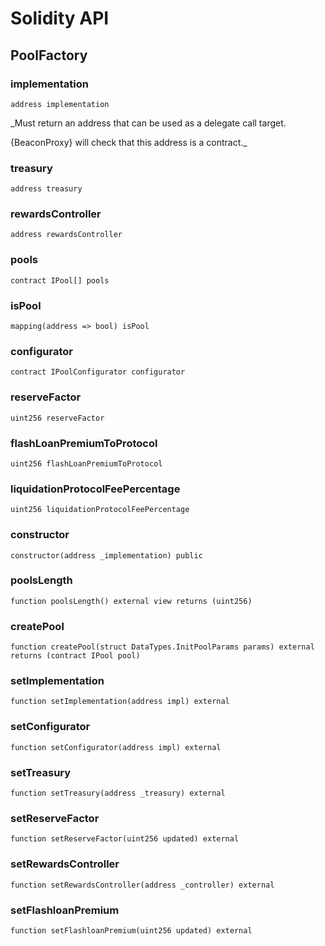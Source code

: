 # Solidity API

## PoolFactory

### implementation

```solidity
address implementation
```

_Must return an address that can be used as a delegate call target.

{BeaconProxy} will check that this address is a contract._

### treasury

```solidity
address treasury
```

### rewardsController

```solidity
address rewardsController
```

### pools

```solidity
contract IPool[] pools
```

### isPool

```solidity
mapping(address => bool) isPool
```

### configurator

```solidity
contract IPoolConfigurator configurator
```

### reserveFactor

```solidity
uint256 reserveFactor
```

### flashLoanPremiumToProtocol

```solidity
uint256 flashLoanPremiumToProtocol
```

### liquidationProtocolFeePercentage

```solidity
uint256 liquidationProtocolFeePercentage
```

### constructor

```solidity
constructor(address _implementation) public
```

### poolsLength

```solidity
function poolsLength() external view returns (uint256)
```

### createPool

```solidity
function createPool(struct DataTypes.InitPoolParams params) external returns (contract IPool pool)
```

### setImplementation

```solidity
function setImplementation(address impl) external
```

### setConfigurator

```solidity
function setConfigurator(address impl) external
```

### setTreasury

```solidity
function setTreasury(address _treasury) external
```

### setReserveFactor

```solidity
function setReserveFactor(uint256 updated) external
```

### setRewardsController

```solidity
function setRewardsController(address _controller) external
```

### setFlashloanPremium

```solidity
function setFlashloanPremium(uint256 updated) external
```

